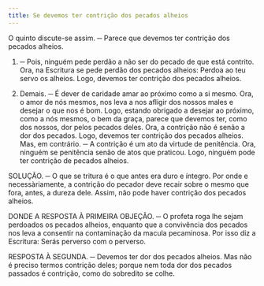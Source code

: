 ```yaml
---
title: Se devemos ter contrição dos pecados alheios
---
```


O quinto discute-se assim. ─ Parece que devemos ter contrição dos pecados alheios.  

1. ─ Pois, ninguém pede perdão a não ser do pecado de que está contrito. Ora, na Escritura se pede perdão dos pecados alheios: Perdoa ao teu servo os alheios. Logo, devemos ter contrição dos pecados alheios.  

2. Demais. ─ É dever de caridade amar ao próximo como a si mesmo. Ora, o amor de nós mesmos, nos leva a nos afligir dos nossos males e desejar o que nos é bom. Logo, estando obrigado a desejar ao próximo, como a nós mesmos, o bem da graça, parece que devemos ter, como dos nossos, dor pelos pecados deles. Ora, a contrição não é senão a dor dos pecados. Logo, devemos ter contrição dos pecados alheios.  Mas, em contrário. ─ A contrição é um ato da virtude de penitência. Ora, ninguém se penitência senão de atos que praticou. Logo, ninguém pode ter contrição de pecados alheios.  

SOLUÇÃO. ─ O que se tritura é o que antes era duro e íntegro. Por onde e necessàriamente, a contrição do pecador deve recair sobre o mesmo que fora, antes, a dureza dele. Assim, não pode haver contrição dos pecados alheios. 

DONDE A RESPOSTA À PRIMEIRA OBJEÇÃO. ─ O profeta roga lhe sejam perdoados os pecados alheios, enquanto que a convivência dos pecados nos leva a consentir na contaminação da macula pecaminosa. Por isso diz a Escritura: Serás perverso com o perverso.  

RESPOSTA À SEGUNDA. ─ Devemos ter dor dos pecados alheios. Mas não é preciso termos contrição deles; porque nem toda dor dos pecados passados é contrição, como do sobredito se colhe.